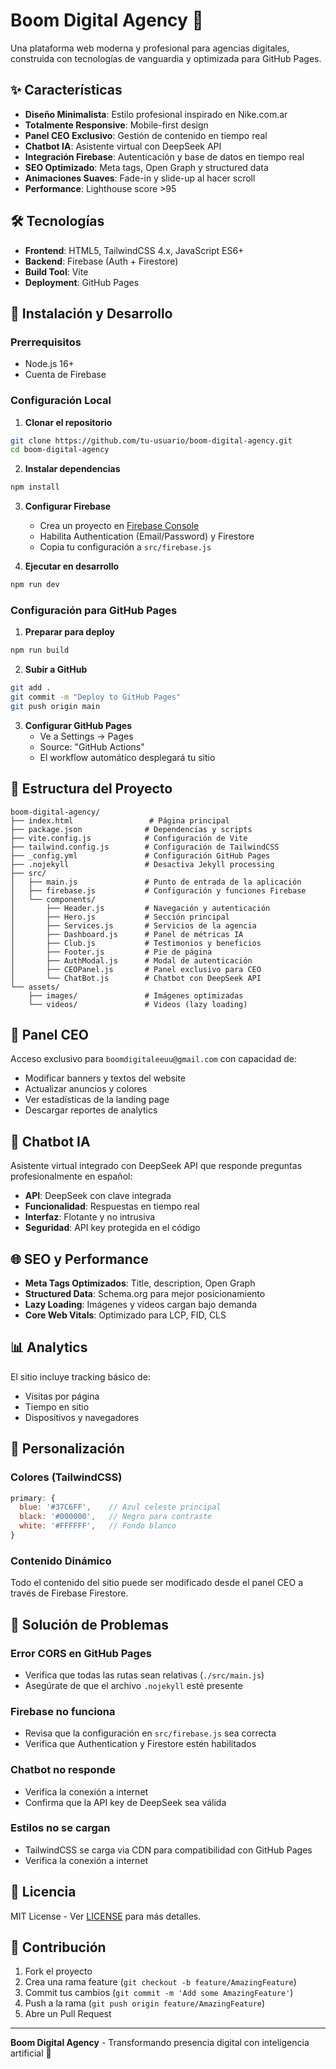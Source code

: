 # Boom Digital Agency 🚀

Una plataforma web moderna y profesional para agencias digitales, construida con tecnologías de vanguardia y optimizada para GitHub Pages.

## ✨ Características

- **Diseño Minimalista**: Estilo profesional inspirado en Nike.com.ar
- **Totalmente Responsive**: Mobile-first design
- **Panel CEO Exclusivo**: Gestión de contenido en tiempo real
- **Chatbot IA**: Asistente virtual con DeepSeek API
- **Integración Firebase**: Autenticación y base de datos en tiempo real
- **SEO Optimizado**: Meta tags, Open Graph y structured data
- **Animaciones Suaves**: Fade-in y slide-up al hacer scroll
- **Performance**: Lighthouse score >95

## 🛠️ Tecnologías

- **Frontend**: HTML5, TailwindCSS 4.x, JavaScript ES6+
- **Backend**: Firebase (Auth + Firestore)
- **Build Tool**: Vite
- **Deployment**: GitHub Pages

## 🚀 Instalación y Desarrollo

### Prerrequisitos
- Node.js 16+ 
- Cuenta de Firebase

### Configuración Local

1. **Clonar el repositorio**
```bash
git clone https://github.com/tu-usuario/boom-digital-agency.git
cd boom-digital-agency
```

2. **Instalar dependencias**
```bash
npm install
```

3. **Configurar Firebase**
   - Crea un proyecto en [Firebase Console](https://console.firebase.google.com)
   - Habilita Authentication (Email/Password) y Firestore
   - Copia tu configuración a `src/firebase.js`

4. **Ejecutar en desarrollo**
```bash
npm run dev
```

### Configuración para GitHub Pages

1. **Preparar para deploy**
```bash
npm run build
```

2. **Subir a GitHub**
```bash
git add .
git commit -m "Deploy to GitHub Pages"
git push origin main
```

3. **Configurar GitHub Pages**
   - Ve a Settings → Pages
   - Source: "GitHub Actions"
   - El workflow automático desplegará tu sitio

## 📁 Estructura del Proyecto

```
boom-digital-agency/
├── index.html                 # Página principal
├── package.json              # Dependencias y scripts
├── vite.config.js            # Configuración de Vite
├── tailwind.config.js        # Configuración de TailwindCSS
├── _config.yml               # Configuración GitHub Pages
├── .nojekyll                 # Desactiva Jekyll processing
├── src/
│   ├── main.js               # Punto de entrada de la aplicación
│   ├── firebase.js           # Configuración y funciones Firebase
│   └── components/
│       ├── Header.js         # Navegación y autenticación
│       ├── Hero.js           # Sección principal
│       ├── Services.js       # Servicios de la agencia
│       ├── Dashboard.js      # Panel de métricas IA
│       ├── Club.js           # Testimonios y beneficios
│       ├── Footer.js         # Pie de página
│       ├── AuthModal.js      # Modal de autenticación
│       ├── CEOPanel.js       # Panel exclusivo para CEO
│       └── ChatBot.js        # Chatbot con DeepSeek API
└── assets/
    ├── images/               # Imágenes optimizadas
    └── videos/               # Videos (lazy loading)
```

## 🔐 Panel CEO

Acceso exclusivo para `boomdigitaleeuu@gmail.com` con capacidad de:
- Modificar banners y textos del website
- Actualizar anuncios y colores
- Ver estadísticas de la landing page
- Descargar reportes de analytics

## 🤖 Chatbot IA

Asistente virtual integrado con DeepSeek API que responde preguntas profesionalmente en español:
- **API**: DeepSeek con clave integrada
- **Funcionalidad**: Respuestas en tiempo real
- **Interfaz**: Flotante y no intrusiva
- **Seguridad**: API key protegida en el código

## 🌐 SEO y Performance

- **Meta Tags Optimizados**: Title, description, Open Graph
- **Structured Data**: Schema.org para mejor posicionamiento
- **Lazy Loading**: Imágenes y videos cargan bajo demanda
- **Core Web Vitals**: Optimizado para LCP, FID, CLS

## 📊 Analytics

El sitio incluye tracking básico de:
- Visitas por página
- Tiempo en sitio
- Dispositivos y navegadores

## 🔧 Personalización

### Colores (TailwindCSS)
```javascript
primary: {
  blue: '#37C6FF',    // Azul celeste principal
  black: '#000000',   // Negro para contraste
  white: '#FFFFFF',   // Fondo blanco
}
```

### Contenido Dinámico
Todo el contenido del sitio puede ser modificado desde el panel CEO a través de Firebase Firestore.

## 🐛 Solución de Problemas

### Error CORS en GitHub Pages
- Verifica que todas las rutas sean relativas (`./src/main.js`)
- Asegúrate de que el archivo `.nojekyll` esté presente

### Firebase no funciona
- Revisa que la configuración en `src/firebase.js` sea correcta
- Verifica que Authentication y Firestore estén habilitados

### Chatbot no responde
- Verifica la conexión a internet
- Confirma que la API key de DeepSeek sea válida

### Estilos no se cargan
- TailwindCSS se carga via CDN para compatibilidad con GitHub Pages
- Verifica la conexión a internet

## 📄 Licencia

MIT License - Ver [LICENSE](LICENSE) para más detalles.

## 🤝 Contribución

1. Fork el proyecto
2. Crea una rama feature (`git checkout -b feature/AmazingFeature`)
3. Commit tus cambios (`git commit -m 'Add some AmazingFeature'`)
4. Push a la rama (`git push origin feature/AmazingFeature`)
5. Abre un Pull Request

---

**Boom Digital Agency** - Transformando presencia digital con inteligencia artificial 🚀
